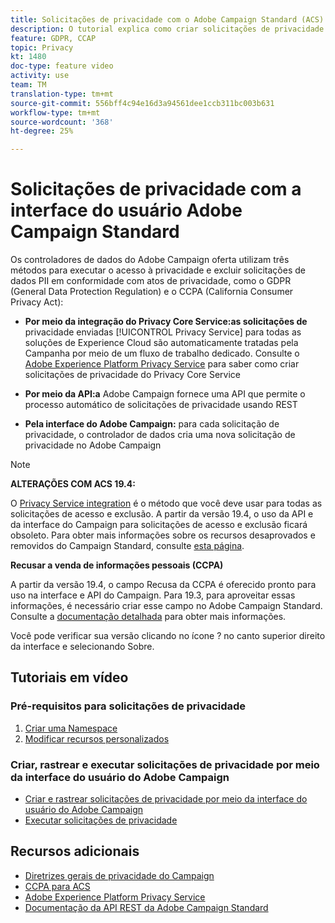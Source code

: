 ```yaml
---
title: Solicitações de privacidade com o Adobe Campaign Standard (ACS) - Visão geral
description: O tutorial explica como criar solicitações de privacidade pela interface do Adobe Campaign Standard (ACS).
feature: GDPR, CCAP
topic: Privacy
kt: 1480
doc-type: feature video
activity: use
team: TM
translation-type: tm+mt
source-git-commit: 556bff4c94e16d3a94561dee1ccb311bc003b631
workflow-type: tm+mt
source-wordcount: '368'
ht-degree: 25%

---
```



# Solicitações de privacidade com a interface do usuário Adobe Campaign Standard

Os controladores de dados do Adobe Campaign oferta utilizam três métodos para executar o acesso à privacidade e excluir solicitações de dados PII em conformidade com atos de privacidade, como o GDPR (General Data Protection Regulation) e o CCPA (California Consumer Privacy Act):

* **Por meio da integração do Privacy Core Service:as solicitações de** privacidade enviadas  [!UICONTROL Privacy Service] para todas as soluções de Experience Cloud são automaticamente tratadas pela Campanha por meio de um fluxo de trabalho dedicado. Consulte o [Adobe Experience Platform Privacy Service](https://adobe.io/apis/cloudplatform/gdpr.html) para saber como criar solicitações de privacidade do Privacy Core Service

* **Por meio da API:a** Adobe Campaign fornece uma API que permite o processo automático de solicitações de privacidade usando REST

* **Pela interface do Adobe Campaign:** para cada solicitação de privacidade, o controlador de dados cria uma nova solicitação de privacidade no Adobe Campaign

>[!NOTE]
>
> **ALTERAÇÕES COM ACS 19.4:**
> 
> O [Privacy Service integration](https://adobe.io/apis/cloudplatform/gdpr.html) é o método que você deve usar para todas as solicitações de acesso e exclusão. A partir da versão 19.4, o uso da API e da interface do Campaign para solicitações de acesso e exclusão ficará obsoleto. Para obter mais informações sobre os recursos desaprovados e removidos do Campaign Standard, consulte [esta página](https://helpx.adobe.com/br/campaign/kb/acs-deprecated-and-removed-features.html).
>
>**Recusar a venda de informações pessoais (CCPA)**
>
>A partir da versão 19.4, o campo Recusa da CCPA é oferecido pronto para uso na interface e API do Campaign. Para 19.3, para aproveitar essas informações, é necessário criar esse campo no Adobe Campaign Standard. Consulte a [documentação detalhada](https://helpx.adobe.com/br/campaign/kb/acs-privacy.html#ccpa) para obter mais informações.
>
> Você pode verificar sua versão clicando no ícone ? no canto superior direito da interface e selecionando Sobre.

## Tutoriais em vídeo

### Pré-requisitos para solicitações de privacidade

1. [Criar uma Namespace](/help/privacy/namespaces-for-privacy-requests.md)
1. [Modificar recursos personalizados](/help/privacy/custom-resources-for-privacy-requests.md)

### Criar, rastrear e executar solicitações de privacidade por meio da interface do usuário do Adobe Campaign

* [Criar e rastrear solicitações de privacidade por meio da interface do usuário do Adobe Campaign](/help/privacy/create-and-track-privacy-requests.md)
* [Executar solicitações de privacidade](/help/privacy/execute-privacy-requests.md)

## Recursos adicionais

* [Diretrizes gerais de privacidade do Campaign](https://helpx.adobe.com/campaign/kb/campaign-privacy-overview.html)
* [CCPA para ACS](https://helpx.adobe.com/campaign/kb/acs-privacy.html#ccpa)
* [Adobe Experience Platform Privacy Service](https://adobe.io/apis/cloudplatform/gdpr.html)
* [Documentação da API REST da Adobe Campaign Standard](https://final-docs.campaign.adobe.com/doc/standard/en/api/ACS_API.html#privacy-management)
